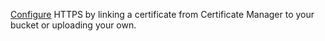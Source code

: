 [Configure](../../storage/operations/hosting/certificate.md#cert-manager) HTTPS by linking a certificate from Certificate Manager to your bucket or uploading your own.